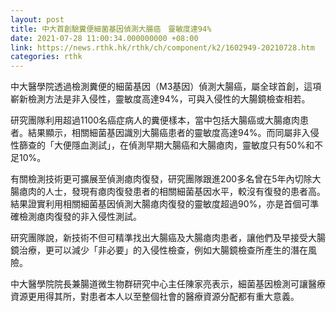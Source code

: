 ```yaml
---
layout: post
title: 中大首創驗糞便細菌基因偵測大腸癌　靈敏度達94%
date: 2021-07-28 11:00:34.000000000 +08:00
link: https://news.rthk.hk/rthk/ch/component/k2/1602949-20210728.htm
categories: rthk
---
```


中大醫學院透過檢測糞便的細菌基因（M3基因）偵測大腸癌，屬全球首創，這項嶄新檢測方法是非入侵性，靈敏度高達94%，可與入侵性的大腸鏡檢查相若。

研究團隊利用超過1100名癌症病人的糞便樣本，當中包括大腸癌或大腸瘜肉患者。結果顯示，相關細菌基因識別大腸癌患者的靈敏度高達94%。而同屬非入侵性篩查的「大便隱血測試」，在偵測早期大腸癌和大腸瘜肉，靈敏度只有50%和不足10%。
 
有關檢測技術更可擴展至偵測瘜肉復發，研究團隊跟進200多名曾在5年內切除大腸瘜肉的人士，發現有瘜肉復發患者的相關細菌基因水平，較沒有復發的患者高。結果證實利用相關細菌基因偵測大腸瘜肉復發的靈敏度超過90%，亦是首個可準確檢測瘜肉復發的非入侵性測試。

研究團隊說，新技術不但可精準找出大腸癌及大腸瘜肉患者，讓他們及早接受大腸鏡治療，更可以減少「非必要」的入侵性檢查，例如大腸鏡檢查所產生的潛在風險。
 
中大醫學院院長兼腸道微生物群研究中心主任陳家亮表示，細菌基因檢測可讓醫療資源更用得其所，對患者本人以至整個社會的醫療資源分配都有重大意義。

